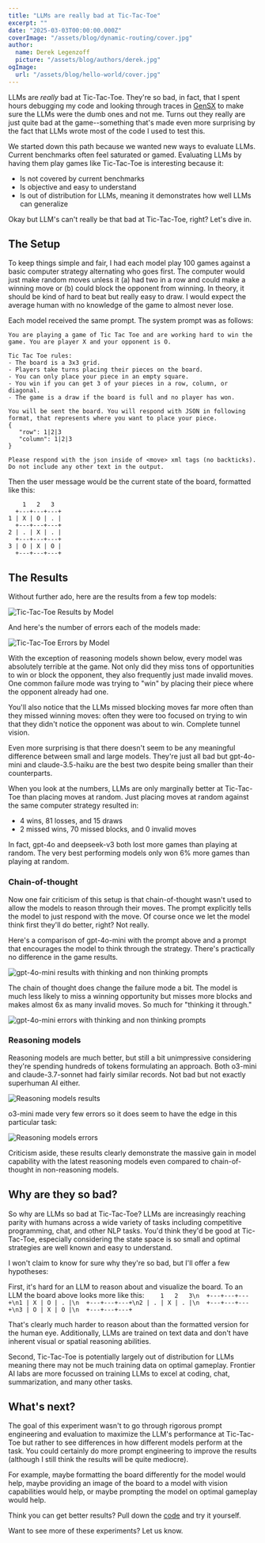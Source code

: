 ```yaml
---
title: "LLMs are really bad at Tic-Tac-Toe"
excerpt: ""
date: "2025-03-03T00:00:00.000Z"
coverImage: "/assets/blog/dynamic-routing/cover.jpg"
author:
  name: Derek Legenzoff
  picture: "/assets/blog/authors/derek.jpg"
ogImage:
  url: "/assets/blog/hello-world/cover.jpg"
---
```


LLMs are _really_ bad at Tic-Tac-Toe. They're so bad, in fact, that I spent hours debugging my code and looking through traces in [GenSX](https://www.gensx.com/) to make sure the LLMs were the dumb ones and not me. Turns out they really are just quite bad at the game--something that's made even more surprising by the fact that LLMs wrote most of the code I used to test this.

We started down this path because we wanted new ways to evaluate LLMs. Current benchmarks often feel saturated or gamed. Evaluating LLMs by having them play games like Tic-Tac-Toe is interesting because it:

- Is not covered by current benchmarks
- Is objective and easy to understand
- Is out of distribution for LLMs, meaning it demonstrates how well LLMs can generalize

Okay but LLM's can't really be that bad at Tic-Tac-Toe, right? Let's dive in.

## The Setup

To keep things simple and fair, I had each model play 100 games against a basic computer strategy alternating who goes first. The computer would just make random moves unless it (a) had two in a row and could make a winning move or (b) could block the opponent from winning. In theory, it should be kind of hard to beat but really easy to draw. I would expect the average human with no knowledge of the game to almost never lose.

Each model received the same prompt. The system prompt was as follows:

```
You are playing a game of Tic Tac Toe and are working hard to win the game. You are player X and your opponent is O.

Tic Tac Toe rules:
- The board is a 3x3 grid.
- Players take turns placing their pieces on the board.
- You can only place your piece in an empty square.
- You win if you can get 3 of your pieces in a row, column, or diagonal.
- The game is a draw if the board is full and no player has won.

You will be sent the board. You will respond with JSON in following format, that represents where you want to place your piece.
{
   "row": 1|2|3
   "column": 1|2|3
}

Please respond with the json inside of <move> xml tags (no backticks). Do not include any other text in the output.
```

Then the user message would be the current state of the board, formatted like this:

```
    1   2   3
  +---+---+---+
1 | X | O | . |
  +---+---+---+
2 | . | X | . |
  +---+---+---+
3 | O | X | O |
  +---+---+---+
```

## The Results

Without further ado, here are the results from a few top models:

![Tic-Tac-Toe Results by Model](/assets/blog/tic-tac-toe/perf-by-model.png)

And here's the number of errors each of the models made:

![Tic-Tac-Toe Errors by Model](/assets/blog/tic-tac-toe/errors-by-model.png)

With the exception of reasoning models shown below, every model was absolutely terrible at the game. Not only did they miss tons of opportunities to win or block the opponent, they also frequently just made invalid moves. One common failure mode was trying to "win" by placing their piece where the opponent already had one.

You'll also notice that the LLMs missed blocking moves far more often than they missed winning moves: often they were too focused on trying to win that they didn't notice the opponent was about to win. Complete tunnel vision.

Even more surprising is that there doesn't seem to be any meaningful difference between small and large models. They're just all bad but gpt-4o-mini and claude-3.5-haiku are the best two despite being smaller than their counterparts.

When you look at the numbers, LLMs are only marginally better at Tic-Tac-Toe than placing moves at random. Just placing moves at random against the same computer strategy resulted in:

- 4 wins, 81 losses, and 15 draws
- 2 missed wins, 70 missed blocks, and 0 invalid moves

In fact, gpt-4o and deepseek-v3 both lost more games than playing at random. The very best performing models only won 6% more games than playing at random.

### Chain-of-thought

Now one fair criticism of this setup is that chain-of-thought wasn't used to allow the models to reason through their moves. The prompt explicitly tells the model to just respond with the move. Of course once we let the model think first they'll do better, right? Not really.

Here's a comparison of gpt-4o-mini with the prompt above and a prompt that encourages the model to think through the strategy. There's practically no difference in the game results.

![gpt-4o-mini results with thinking and non thinking prompts](/assets/blog/tic-tac-toe/perf-thinking-vs-not.png)

The chain of thought does change the failure mode a bit. The model is much less likely to miss a winning opportunity but misses more blocks and makes almost 6x as many invalid moves. So much for "thinking it through."

![gpt-4o-mini errors with thinking and non thinking prompts](/assets/blog/tic-tac-toe/errors-thinking-vs-not.png)

### Reasoning models

Reasoning models are much better, but still a bit unimpressive considering they're spending hundreds of tokens formulating an approach. Both o3-mini and claude-3.7-sonnet had fairly similar records. Not bad but not exactly superhuman AI either.

![Reasoning models results](/assets/blog/tic-tac-toe/perf-reasoning.png)

o3-mini made very few errors so it does seem to have the edge in this particular task:

![Reasoning models errors](/assets/blog/tic-tac-toe/errors-reasoning.png)

Criticism aside, these results clearly demonstrate the massive gain in model capability with the latest reasoning models even compared to chain-of-thought in non-reasoning models.

## Why are they so bad?

So why are LLMs so bad at Tic-Tac-Toe? LLMs are increasingly reaching parity with humans across a wide variety of tasks including competitive programming, chat, and other NLP tasks. You'd think they'd be good at Tic-Tac-Toe, especially considering the state space is so small and optimal strategies are well known and easy to understand.

I won't claim to know for sure why they're so bad, but I'll offer a few hypotheses:

First, it's hard for an LLM to reason about and visualize the board. To an LLM the board above looks more like this:
`    1   2   3\n  +---+---+---+\n1 | X | O | . |\n  +---+---+---+\n2 | . | X | . |\n  +---+---+---+\n3 | O | X | O |\n  +---+---+---+`

That's clearly much harder to reason about than the formatted version for the human eye. Additionally, LLMs are trained on text data and don't have inherent visual or spatial reasoning abilities.

Second, Tic-Tac-Toe is potentially largely out of distribution for LLMs meaning there may not be much training data on optimal gameplay. Frontier AI labs are more focussed on training LLMs to excel at coding, chat, summarization, and many other tasks.

## What's next?

The goal of this experiment wasn't to go through rigorous prompt engineering and evaluation to maximize the LLM's performance at Tic-Tac-Toe but rather to see differences in how different models perform at the task. You could certainly do more prompt engineering to improve the results (although I still think the results will be quite mediocre).

For example, maybe formatting the board differently for the model would help, maybe providing an image of the board to a model with vision capabilities would help, or maybe prompting the model on optimal gameplay would help.

Think you can get better results? Pull down the [code](https://github.com/gensx-inc/gensx/tree/main/examples/llm-games) and try it yourself.

Want to see more of these experiments? Let us know.
